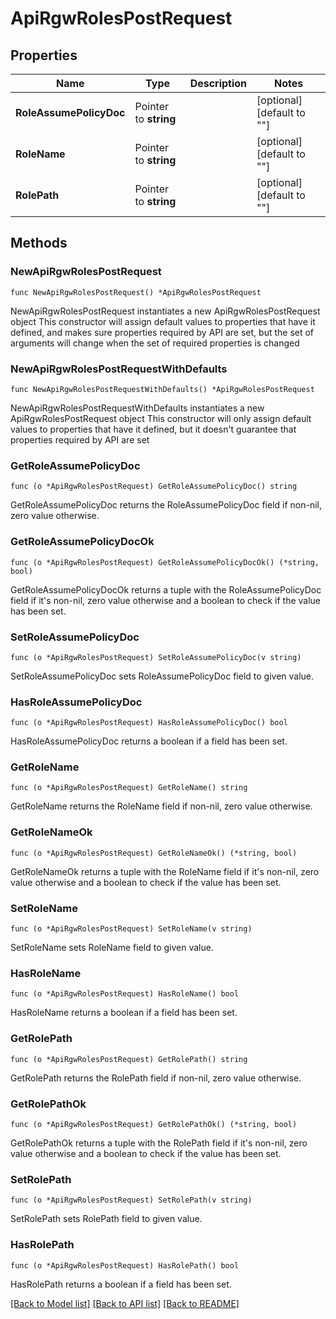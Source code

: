 # ApiRgwRolesPostRequest

## Properties

Name | Type | Description | Notes
------------ | ------------- | ------------- | -------------
**RoleAssumePolicyDoc** | Pointer to **string** |  | [optional] [default to ""]
**RoleName** | Pointer to **string** |  | [optional] [default to ""]
**RolePath** | Pointer to **string** |  | [optional] [default to ""]

## Methods

### NewApiRgwRolesPostRequest

`func NewApiRgwRolesPostRequest() *ApiRgwRolesPostRequest`

NewApiRgwRolesPostRequest instantiates a new ApiRgwRolesPostRequest object
This constructor will assign default values to properties that have it defined,
and makes sure properties required by API are set, but the set of arguments
will change when the set of required properties is changed

### NewApiRgwRolesPostRequestWithDefaults

`func NewApiRgwRolesPostRequestWithDefaults() *ApiRgwRolesPostRequest`

NewApiRgwRolesPostRequestWithDefaults instantiates a new ApiRgwRolesPostRequest object
This constructor will only assign default values to properties that have it defined,
but it doesn't guarantee that properties required by API are set

### GetRoleAssumePolicyDoc

`func (o *ApiRgwRolesPostRequest) GetRoleAssumePolicyDoc() string`

GetRoleAssumePolicyDoc returns the RoleAssumePolicyDoc field if non-nil, zero value otherwise.

### GetRoleAssumePolicyDocOk

`func (o *ApiRgwRolesPostRequest) GetRoleAssumePolicyDocOk() (*string, bool)`

GetRoleAssumePolicyDocOk returns a tuple with the RoleAssumePolicyDoc field if it's non-nil, zero value otherwise
and a boolean to check if the value has been set.

### SetRoleAssumePolicyDoc

`func (o *ApiRgwRolesPostRequest) SetRoleAssumePolicyDoc(v string)`

SetRoleAssumePolicyDoc sets RoleAssumePolicyDoc field to given value.

### HasRoleAssumePolicyDoc

`func (o *ApiRgwRolesPostRequest) HasRoleAssumePolicyDoc() bool`

HasRoleAssumePolicyDoc returns a boolean if a field has been set.

### GetRoleName

`func (o *ApiRgwRolesPostRequest) GetRoleName() string`

GetRoleName returns the RoleName field if non-nil, zero value otherwise.

### GetRoleNameOk

`func (o *ApiRgwRolesPostRequest) GetRoleNameOk() (*string, bool)`

GetRoleNameOk returns a tuple with the RoleName field if it's non-nil, zero value otherwise
and a boolean to check if the value has been set.

### SetRoleName

`func (o *ApiRgwRolesPostRequest) SetRoleName(v string)`

SetRoleName sets RoleName field to given value.

### HasRoleName

`func (o *ApiRgwRolesPostRequest) HasRoleName() bool`

HasRoleName returns a boolean if a field has been set.

### GetRolePath

`func (o *ApiRgwRolesPostRequest) GetRolePath() string`

GetRolePath returns the RolePath field if non-nil, zero value otherwise.

### GetRolePathOk

`func (o *ApiRgwRolesPostRequest) GetRolePathOk() (*string, bool)`

GetRolePathOk returns a tuple with the RolePath field if it's non-nil, zero value otherwise
and a boolean to check if the value has been set.

### SetRolePath

`func (o *ApiRgwRolesPostRequest) SetRolePath(v string)`

SetRolePath sets RolePath field to given value.

### HasRolePath

`func (o *ApiRgwRolesPostRequest) HasRolePath() bool`

HasRolePath returns a boolean if a field has been set.


[[Back to Model list]](../README.md#documentation-for-models) [[Back to API list]](../README.md#documentation-for-api-endpoints) [[Back to README]](../README.md)


